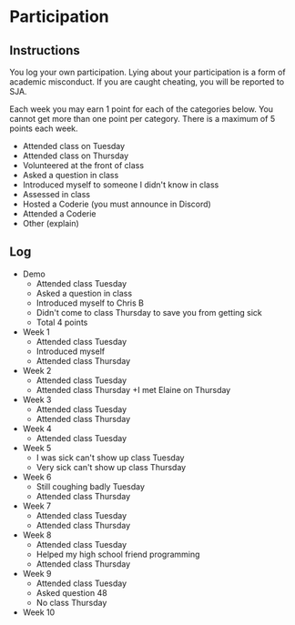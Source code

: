 Participation
=============

## Instructions ##

You log your own participation. Lying about your participation is a form of
academic misconduct. If you are caught cheating, you will be reported to SJA.

Each week you may earn 1 point for each of the categories below. You cannot get
more than one point per category. There is a maximum of 5 points each week.

+ Attended class on Tuesday
+ Attended class on Thursday
+ Volunteered at the front of class
+ Asked a question in class
+ Introduced myself to someone I didn't know in class
+ Assessed in class
+ Hosted a Coderie (you must announce in Discord)
+ Attended a Coderie
+ Other (explain)

## Log ##

- Demo
	+ Attended class Tuesday
	+ Asked a question in class
	+ Introduced myself to Chris B
	+ Didn't come to class Thursday to save you from getting sick
	+ Total 4 points
- Week 1
	+ Attended class Tuesday
	+ Introduced myself
	+ Attended class Thursday
- Week 2
	+ Attended class Tuesday
	+ Attended class Thursday
	+I met Elaine on Thursday
- Week 3
	+ Attended class Tuesday
	+ Attended class Thursday
- Week 4
	+ Attended class Tuesday
- Week 5
	+ I was sick can't show up class Tuesday
	+ Very sick can't show up class Thursday
- Week 6
	+ Still coughing badly Tuesday
	+ Attended class Thursday
- Week 7
	+ Attended class Tuesday
	+ Attended class Thursday
- Week 8
	+ Attended class Tuesday
	+ Helped my high school friend programming
	+ Attended class Thursday
- Week 9
	+ Attended class Tuesday
	+ Asked question 48
	+ No class Thursday
- Week 10
